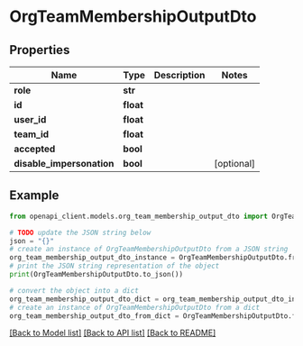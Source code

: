 # OrgTeamMembershipOutputDto


## Properties

Name | Type | Description | Notes
------------ | ------------- | ------------- | -------------
**role** | **str** |  | 
**id** | **float** |  | 
**user_id** | **float** |  | 
**team_id** | **float** |  | 
**accepted** | **bool** |  | 
**disable_impersonation** | **bool** |  | [optional] 

## Example

```python
from openapi_client.models.org_team_membership_output_dto import OrgTeamMembershipOutputDto

# TODO update the JSON string below
json = "{}"
# create an instance of OrgTeamMembershipOutputDto from a JSON string
org_team_membership_output_dto_instance = OrgTeamMembershipOutputDto.from_json(json)
# print the JSON string representation of the object
print(OrgTeamMembershipOutputDto.to_json())

# convert the object into a dict
org_team_membership_output_dto_dict = org_team_membership_output_dto_instance.to_dict()
# create an instance of OrgTeamMembershipOutputDto from a dict
org_team_membership_output_dto_from_dict = OrgTeamMembershipOutputDto.from_dict(org_team_membership_output_dto_dict)
```
[[Back to Model list]](../README.md#documentation-for-models) [[Back to API list]](../README.md#documentation-for-api-endpoints) [[Back to README]](../README.md)


